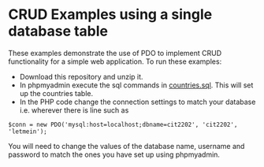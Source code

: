 # CRUD Examples using a single database table
These examples demonstrate the use of PDO to implement CRUD functionality for a simple web application. To run these examples:
* Download this repository and unzip it.
* In phpmyadmin execute the sql commands in [countries.sql](countries.sql). This will set up the countries table.
* In the PHP code change the connection settings to match your database i.e. wherever there is line such as
```
$conn = new PDO('mysql:host=localhost;dbname=cit2202', 'cit2202', 'letmein');
```
You will need to change the values of the database name, username and password to match the ones you have set up using phpmyadmin.
